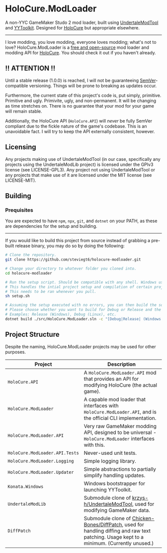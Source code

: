 # HoloCure.ModLoader

A non-YYC GameMaker Studo 2 mod loader, built using [UndertaleModTool](https://github.com/krzys-h/UndertaleModTool) and [YYToolkit](https://github.com/Archie-osu/YYToolkit). Designed for [HoloCure](https://kay-yu.itch.io/holocure) but appropriate elsewhere.

---

I love modding, you love modding, everyone loves modding; what's not to love? HoloCure.ModLoader is a [free and open-source](https://en.wikipedia.org/wiki/Free_and_open-source_software) mod loader and modding API for [HoloCure](https://kay-yu.itch.io/holocure). You should check it out if you haven't already.

## !! ATTENTION !!

Until a stable release (1.0.0) is reached, I will not be guaranteeing [SemVer](https://semver.org/)-compatible versioning. Things will be prone to breaking as updates occur.

Furthermore, the current state of this project's code is, put simply, primitive. Primitive and ugly. Primivite, ugly, and non-permanent. It will be changing as time stretches on. There is no guarantee that your mod for your game will remain stable.

Additionally, the HoloCure API (`HoloCure.API`) will _never_ be fully SemVer compliant due to the fickle nature of the game's codebase. This is an unavoidable fact. I will try to keep the API externally consistent, however.

## Licensing

Any projects making use of UndertaleModTool (in our case, specifically any projects using the UndertaleModLib project) is licensed under the GPlv3 license (see LICENSE-GPL3). Any project not using UndertaleModTool or any projects that make use of it are licensed under the MIT license (see LICENSE-MIT).

## Building

### Prequisites

You are expected to have `npm`, `npx`, `git`, and `dotnet` on your PATH, as these are dependencies for the setup and building.

---

If you would like to build this project from source instead of grabbing a pre-built release binary, you may do so by doing the following:

```bash
# Clone the repository.
git clone https://github.com/steviegt6/holocure-modloader.git

# Change your directory to whatever folder you cloned into.
cd holocure-modloader

# Run the setup script. Should be compatible with any shell. Windows users can execute `setup.bat` instead.
# This handles the intial project setup and compilation of certain projects, among other things.
# This needs to be ran whenever you pull.
sh setup.sh

# Assuming the setup executed with no errors, you can then build the solution.
# Please choose whether you want to build for Debug or Release and the operating system to use.
# Examples: Release (Windows), Debug (Linux), etc.
dotnet build ./src/HoloCure.ModLoader.sln -c "[Debug|Release| (Windows|MacOS|Linux)"
```

## Project Structure

Despite the naming, HoloCure.ModLoader projects may be used for other purposes.

| Project                        | Description                                                                                                                                                                                         |
| ------------------------------ | --------------------------------------------------------------------------------------------------------------------------------------------------------------------------------------------------- |
| `HoloCure.API`                 | A `HoloCure.ModLoader.API` mod that provides an API for modifying HoloCure (the actual game).                                                                                                       |
| `HoloCure.ModLoader`           | A capable mod loader that interfaces with `HoloCure.ModLoader.API`, and is the official CLI implementation.                                                                                         |
| `HoloCure.ModLoader.API`       | Very raw GameMaker modding API, designed to be universal - `HoloCure.ModLoader` interfaces with this.                                                                                               |
| `HoloCure.ModLoader.API.Tests` | Never-used unit tests.                                                                                                                                                                              |
| `HoloCure.ModLoader.Logging`   | Simple logging library.                                                                                                                                                                             |
| `HoloCure.ModLoader.Updater`   | Simple abstractions to partially simplify handling updates.                                                                                                                                         |
| `Konata.Windows`               | Windows bootstrapper for launching YYToolkit.                                                                                                                                                       |
| `UndertaleModLib`              | Submodule clone of [krzys-h/UndertaleModTool](https://github.com/krzys-h/UndertaleModTool/tree/master), used for modifying GameMaker data.                                                          |
| `DiffPatch`                    | Submodule clone of [Chicken-Bones/DiffPatch](https://github.com/Chicken-Bones/DiffPatch/tree/master), used for handling diffing and raw text patching. Usage kept to a minimum. (Currently unused.) |
